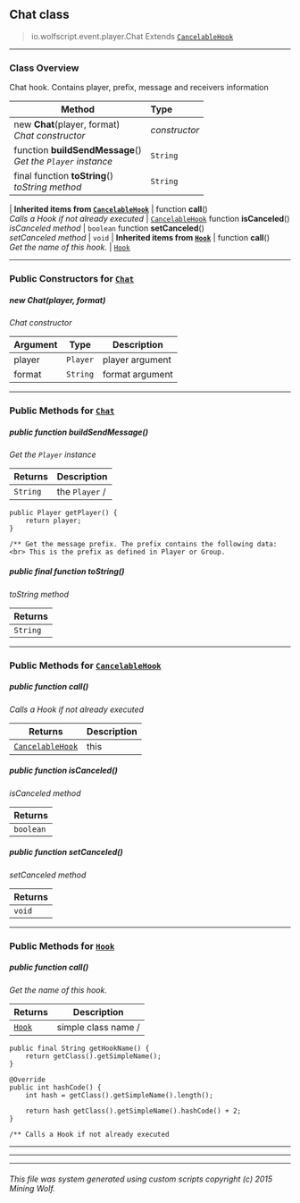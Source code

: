 ## Chat __class__

>io.wolfscript.event.player.Chat
>Extends [`CancelableHook`](..\..\hook\CancelableHook.md)

---

### Class Overview

Chat hook. Contains player, prefix, message and receivers information

Method | Type   
--- | :--- 
new __Chat__(player, format) <br> _Chat constructor_ | _constructor_
 function __buildSendMessage__() <br> _Get the `Player` instance_ | `String`
final function __toString__() <br> _toString method_ | `String`
 |
__Inherited items from [`CancelableHook`](..\..\hook\CancelableHook.md)__ |
 function __call__() <br> _Calls a Hook if not already executed_ | [`CancelableHook`](..\..\hook\CancelableHook.md)
 function __isCanceled__() <br> _isCanceled method_ | `boolean`
 function __setCanceled__() <br> _setCanceled method_ | `void`
 |
__Inherited items from [`Hook`](..\..\hook\Hook.md)__ |
 function __call__() <br> _Get the name of this hook._ | [`Hook`](..\..\hook\Hook.md)







---

### Public Constructors for [`Chat`](Chat.md)

##### <a id='chat'></a>new __Chat__(player, format) 

_Chat constructor_

Argument | Type | Description  
--- | --- | --- 
player | `Player` | player argument
format | `String` | format argument

---

### Public Methods for [`Chat`](Chat.md)

##### <a id='buildsendmessage'></a>public  function __buildSendMessage__()

_Get the `Player` instance_

Returns | Description
--- | --- 
`String` | the `Player` /
    public Player getPlayer() {
        return player;
    }

    /** Get the message prefix. The prefix contains the following data:<br> This is the prefix as defined in Player or Group.


##### <a id='tostring'></a>public final function __toString__()

_toString method_

Returns | 
--- | 
`String` |


---

### Public Methods for [`CancelableHook`](..\..\hook\CancelableHook.md)

##### <a id='call'></a>public  function __call__()

_Calls a Hook if not already executed_

Returns | Description
--- | --- 
[`CancelableHook`](..\..\hook\CancelableHook.md) | this


##### <a id='iscanceled'></a>public  function __isCanceled__()

_isCanceled method_

Returns | 
--- | 
`boolean` |


##### <a id='setcanceled'></a>public  function __setCanceled__()

_setCanceled method_

Returns | 
--- | 
`void` |


---

### Public Methods for [`Hook`](..\..\hook\Hook.md)

##### <a id='call'></a>public  function __call__()

_Get the name of this hook._

Returns | Description
--- | --- 
[`Hook`](..\..\hook\Hook.md) | simple class name /
    public final String getHookName() {
        return getClass().getSimpleName();
    }

    @Override
    public int hashCode() {
        int hash = getClass().getSimpleName().length();

        return hash getClass().getSimpleName().hashCode() + 2;
    }

    /** Calls a Hook if not already executed


---


---


---


###### This file was system generated using custom scripts copyright (c) 2015 Mining Wolf.
	

